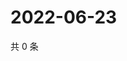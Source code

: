 # 2022-06-23

共 0 条

<!-- BEGIN WEIBO -->
<!-- 最后更新时间 Thu Jun 23 2022 06:14:35 GMT+0800 (China Standard Time) -->

<!-- END WEIBO -->
